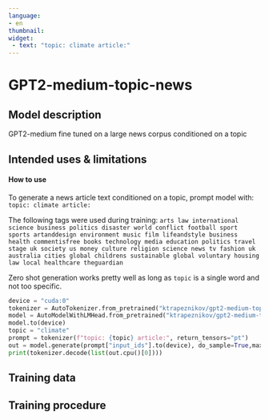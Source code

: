 ```yaml
---
language: 
- en
thumbnail:
widget:
 - text: "topic: climate article:"
---
```


# GPT2-medium-topic-news

## Model description

GPT2-medium fine tuned on a large news corpus conditioned on a topic

## Intended uses & limitations

#### How to use

To generate a news article text conditioned on a topic, prompt model with: 
`topic: climate article:`

The following tags were used during training:
`arts law international science business politics disaster world conflict football sport sports artanddesign environment music film lifeandstyle business health commentisfree books technology media education politics travel stage uk society us money culture religion science news tv fashion uk australia cities global childrens sustainable global voluntary housing law local healthcare theguardian`

Zero shot generation works pretty well as long as `topic` is a single word and not too specific.

```python
device = "cuda:0"
tokenizer = AutoTokenizer.from_pretrained("ktrapeznikov/gpt2-medium-topic-news")
model = AutoModelWithLMHead.from_pretrained("ktrapeznikov/gpt2-medium-topic-news")
model.to(device)
topic = "climate"
prompt = tokenizer(f"topic: {topic} article:", return_tensors="pt")
out = model.generate(prompt["input_ids"].to(device), do_sample=True,max_length=500, early_stopping=True, top_p=.9)
print(tokenizer.decode(list(out.cpu()[0])))
```

## Training data


## Training procedure
